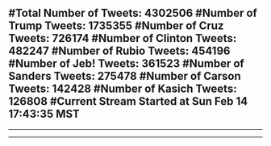 #Total Number of Tweets: 4302506 
#Number of Trump Tweets: 1735355
#Number of Cruz Tweets: 726174
#Number of Clinton Tweets: 482247
#Number of Rubio Tweets: 454196
#Number of Jeb! Tweets: 361523
#Number of Sanders Tweets: 275478
#Number of Carson Tweets: 142428
#Number of Kasich Tweets: 126808
#Current Stream Started at Sun Feb 14 17:43:35 MST
---
---
---

